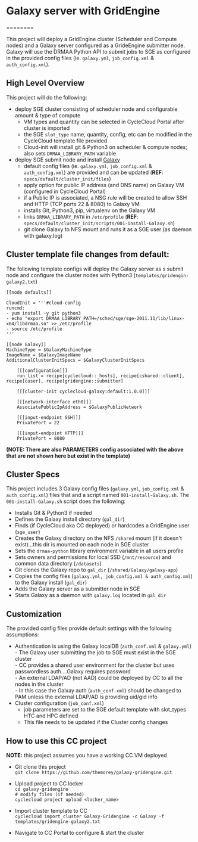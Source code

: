 # Galaxy server with GridEngine
========

This project will deploy a GridEngine cluster (Scheduler and Compute nodes) and a Galaxy server configured as a GrideEngine submitter node.  Galaxy will use the DRMAA Python API to submit jobs to SGE as configured in the provided config files (ie. `galaxy.yml`, `job_config.xml` & `auth_config.xml`).  

## High Level Overview  
  
  This project will do the following:
  - deploy SGE cluster consisting of scheduler node and configurable amount & type of compute
    - VM types and quantity can be selected in CycleCloud Portal after cluster is imported
    - the SGE `slot_type` name, quantity, config, etc can be modified in the CycleCloud template file provided 
    - Cloud-init will install git & Python3 on scheduler & compute nodes; also sets `DRMAA_LIBRARY_PATH` variable
  - deploy SGE submit node and install [Galaxy](https://docs.galaxyproject.org/en/master/index.html) 
    - default config files (ie. `galaxy.yml`, `job_config.xml` & `auth_config.xml`) are provided and can be updated (__REF__: `specs/default/cluster_init/files`)
    - apply option for public IP address (and DNS name) on Galaxy VM (configured in CycleCloud Portal)
    - if a Public IP is associated, a NSG rule will be created to allow SSH and HTTP (TCP ports 22 & 8080) to Galaxy VM
    - installs Git, Python3, pip, virtualenv on the Galaxy VM
    - links `DRMAA_LIBRARY_PATH` in `/etc/profile` (__REF__: `specs/default/cluster_init/scripts/001-install-Galaxy.sh`)
    - git clone Galaxy to NFS mount and runs it as a SGE user (as daemon with galaxy.log)


## Cluster template file changes from default:
The following template configs will deploy the Galaxy server as s submit node and configure the cluster nodes with Python3 (`templates/gridengin-galaxy2.txt`)  


    [[node defaults]]
    
    CloudInit = '''#cloud-config
    runcmd:
    - yum install -y git python3
    - echo "export DRMAA_LIBRARY_PATH=/sched/sge/sge-2011.11/lib/linux-x64/libdrmaa.so" >> /etc/profile
    - source /etc/profile
    '''  
      
    [[node Galaxy]]
    MachineType = $GalaxyMachineType
    ImageName = $GalaxyImageName
    AdditionalClusterInitSpecs = $GalaxyClusterInitSpecs
    
        [[[configuration]]]
        run_list = recipe[cyclecloud::_hosts], recipe[cshared::client], recipe[cuser], recipe[gridengine::submitter]
        
        [[[cluster-init cyclecloud-galaxy:default:1.0.0]]]

        [[[network-interface eth0]]]
        AssociatePublicIpAddress = $GalaxyPublicNetwork

        [[[input-endpoint SSH]]]
        PrivatePort = 22

        [[[input-endpoint HTTP]]]
        PrivatePort = 8080  
        
        
        
   **(NOTE: There are also PARAMETERS config associated with the above that are not shown here but exist in the template)**  
 



## Cluster Specs
This project includes 3 Galaxy config files (`galaxy.yml`, `job_config.xml` & `auth_config.xml`) files that and a script named `001-install-Galaxy.sh`.  The `001-install-Galaxy.sh` script does the following:

- Installs Git & Python3 if needed  
- Defines the Galaxy install directory (`gal_dir`)  
- Finds (if CycleCloud aka CC deployed) or hardcodes a GridEngine user (`sge_user`)  
- Creates the Galaxy directory on the NFS `/shared` mount (if it doesn't exist)...this dir is mounted on each node in SGE cluster  
- Sets the `drmaa-python` library environment variable in all users profile  
- Sets owners and permissions for local SSD (`/mnt/resource`) and common data directory (`/datasets`)  
- Git clones the Galaxy repo to `gal_dir` (`/shared/Galaxy/galaxy-app`)  
- Copies the config files (`galaxy.yml, job_config.xml & auth_config.xml`) to the Galaxy install (`gal_dir`)  
- Adds the Galaxy server as a submitter node in SGE  
- Starts Galaxy as a daemon with `galaxy.log` located in `gal_dir`      



## Customization  
The provided config files provide default settings with the following assumptions:

   - Authentication is using the Galaxy localDB (`auth_conf.xml` & `galaxy.yml`)  
    - The Galaxy user submitting the job to SGE must exist in the SGE cluster  
    - CC provides a shared user environment for the cluster but uses passwordless auth....Galaxy requires password  
    - An external LDAP/AD (not AAD) could be deployed by CC to all the nodes in the cluster  
    - In this case the Galxay auth (`auth_conf.xml`) should be changed to PAM unless the external LDAP/AD is providing uid/gid info  
  - Cluster configuration (`job_conf.xml`)  
    - job parameters are set to the SGE default template with slot_types HTC and HPC defined  
    - This file needs to be updated if the Cluster config changes    


  ## How to use this CC project  
  
  **NOTE:** this project assumes you have a working CC VM deployed    
  
  
  - Git clone this project   
      `git clone https://github.com/themorey/galaxy-gridengine.git`  
  
  - Upload project to CC locker  
        `cd galaxy-gridengine`  
        `# modify files (if needed)`  
        `cyclecloud project upload <locker_name>`  
        
  - Import cluster template to CC  
        `cyclecloud import_cluster Galaxy-Gridengine -c Galaxy -f templates/gridengine-galaxy2.txt`  
        
  - Navigate to CC Portal to configure & start the cluster
